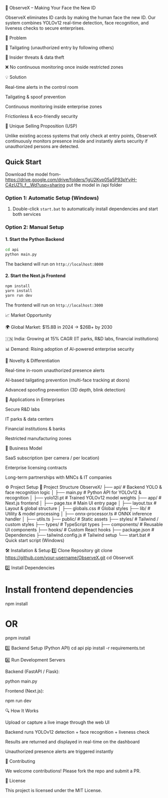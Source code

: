 🚀 ObserveX – Making Your Face the New ID

ObserveX eliminates ID cards by making the human face the new ID.
Our system combines YOLOv12 real-time detection, face recognition, and liveness checks to secure enterprises.

📌 Problem

🚪 Tailgating (unauthorized entry by following others)

🔐 Insider threats & data theft

❌ No continuous monitoring once inside restricted zones

💡 Solution

Real-time alerts in the control room

Tailgating & spoof prevention

Continuous monitoring inside enterprise zones

Frictionless & eco-friendly security

🎯 Unique Selling Proposition (USP)

Unlike existing access systems that only check at entry points,
ObserveX continuously monitors presence inside and instantly alerts security if unauthorized persons are detected.

## Quick Start
Download the model from- https://drive.google.com/drive/folders/1gU2Kvp05a5P93pYvjH-C4zUZ1j_f__Wd?usp=sharing
put the model in /api folder

### Option 1: Automatic Setup (Windows)
1. Double-click `start.bat` to automatically install dependencies and start both services

### Option 2: Manual Setup

#### 1. Start the Python Backend
```bash
cd api
python main.py
```
The backend will run on `http://localhost:8000`

#### 2. Start the Next.js Frontend
```bash
npm install
yarn install
yarn run dev
```
The frontend will run on `http://localhost:3000`

📈 Market Opportunity

🌍 Global Market: $15.8B in 2024 → $26B+ by 2030

🇮🇳 India: Growing at 15% CAGR (IT parks, R&D labs, financial institutions)

📊 Demand: Rising adoption of AI-powered enterprise security

🧩 Novelty & Differentiation

Real-time in-room unauthorized presence alerts

AI-based tailgating prevention (multi-face tracking at doors)

Advanced spoofing prevention (3D depth, blink detection)

🏢 Applications in Enterprises

Secure R&D labs

IT parks & data centers

Financial institutions & banks

Restricted manufacturing zones

💼 Business Model

SaaS subscription (per camera / per location)

Enterprise licensing contracts

Long-term partnerships with MNCs & IT companies

⚙️ Project Setup
📂 Project Structure
ObserveX/
├── api/                  # Backend YOLO & face recognition logic
│   ├── main.py           # Python API for YOLOv12 & recognition
│   ├── yolo12l.pt        # Trained YOLOv12 model weights
├── app/                  # Next.js frontend
│   ├── page.tsx          # Main UI entry page
│   ├── layout.tsx        # Layout & global structure
│   ├── globals.css       # Global styles
├── lib/                  # Utility & model processing
│   ├── onnx-processor.ts # ONNX inference handler
│   ├── utils.ts
├── public/               # Static assets
├── styles/               # Tailwind / custom styles
├── types/                # TypeScript types
├── components/           # Reusable UI components
├── hooks/                # Custom React hooks
├── package.json          # Dependencies
├── tailwind.config.js    # Tailwind setup
└── start.bat             # Quick start script (Windows)

🛠️ Installation & Setup
1️⃣ Clone Repository
git clone https://github.com/your-username/ObserveX.git
cd ObserveX

2️⃣ Install Dependencies
# Install frontend dependencies
npm install
# OR
pnpm install

3️⃣ Backend Setup (Python API)
cd api
pip install -r requirements.txt

4️⃣ Run Development Servers

Backend (FastAPI / Flask):

python main.py


Frontend (Next.js):

npm run dev

🔍 How It Works

Upload or capture a live image through the web UI

Backend runs YOLOv12 detection + face recognition + liveness check

Results are returned and displayed in real-time on the dashboard

Unauthorized presence alerts are triggered instantly

🤝 Contributing

We welcome contributions! Please fork the repo and submit a PR.

📜 License

This project is licensed under the MIT License.
